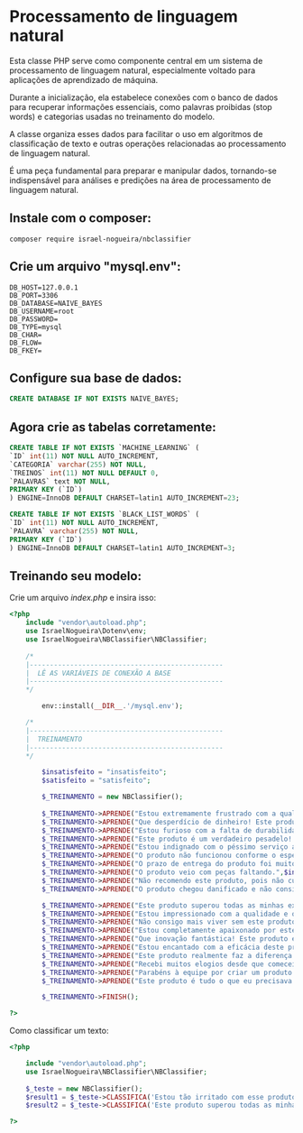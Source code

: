
# Processamento de linguagem natural

  Esta classe PHP serve como componente central em um sistema 
  de processamento de linguagem natural, especialmente voltado 
  para aplicações de aprendizado de máquina. 
  
  Durante a inicialização, ela estabelece conexões com o banco de dados 
  para recuperar informações essenciais, como palavras proibidas (stop words) 
  e categorias usadas no treinamento do modelo. 
  
  A classe organiza esses dados para facilitar o uso em algoritmos 
  de classificação de texto e outras operações relacionadas 
  ao processamento de linguagem natural.
  
  É uma peça fundamental para preparar e manipular dados, 
  tornando-se indispensável para análises e predições 
  na área de processamento de linguagem natural.

## Instale com o composer:
```
composer require israel-nogueira/nbclassifier

```

## Crie um arquivo "mysql.env":
```env
DB_HOST=127.0.0.1
DB_PORT=3306
DB_DATABASE=NAIVE_BAYES
DB_USERNAME=root
DB_PASSWORD=
DB_TYPE=mysql
DB_CHAR=
DB_FLOW=
DB_FKEY=
```

## Configure sua base de dados:
```SQL
CREATE DATABASE IF NOT EXISTS NAIVE_BAYES;
```

## Agora crie as tabelas corretamente:
```SQL
CREATE TABLE IF NOT EXISTS `MACHINE_LEARNING` (
`ID` int(11) NOT NULL AUTO_INCREMENT,
`CATEGORIA` varchar(255) NOT NULL,
`TREINOS` int(11) NOT NULL DEFAULT 0,
`PALAVRAS` text NOT NULL,
PRIMARY KEY (`ID`)
) ENGINE=InnoDB DEFAULT CHARSET=latin1 AUTO_INCREMENT=23;

CREATE TABLE IF NOT EXISTS `BLACK_LIST_WORDS` (
`ID` int(11) NOT NULL AUTO_INCREMENT,
`PALAVRA` varchar(255) NOT NULL,
PRIMARY KEY (`ID`)
) ENGINE=InnoDB DEFAULT CHARSET=latin1 AUTO_INCREMENT=3;

```

## Treinando seu modelo:
Crie um arquivo *index.php* e insira isso:

```php
<?php
	include "vendor\autoload.php";
	use IsraelNogueira\Dotenv\env;
	use IsraelNogueira\NBClassifier\NBClassifier;
			   
	/*
	|------------------------------------------------
	|  LÊ AS VARIÁVEIS DE CONEXÃO A BASE
	|------------------------------------------------
	*/

		env::install(__DIR__.'/mysql.env');

	/*
	|------------------------------------------------
	|  TREINAMENTO
	|------------------------------------------------
	*/

		$insatisfeito = "insatisfeito";
		$satisfeito = "satisfeito";

		$_TREINAMENTO = new NBClassifier();
				
		$_TREINAMENTO->APRENDE("Estou extremamente frustrado com a qualidade deste produto; não faz nada do que promete!",$insatisfeito);
		$_TREINAMENTO->APRENDE("Que desperdício de dinheiro! Este produto é uma completa decepção e não atende às minhas expectativas.",$insatisfeito);
		$_TREINAMENTO->APRENDE("Estou furioso com a falta de durabilidade deste produto. Que desperdício total de recursos.",$insatisfeito);
		$_TREINAMENTO->APRENDE("Este produto é um verdadeiro pesadelo! Não funciona corretamente e me causou muitos problemas.",$insatisfeito);
		$_TREINAMENTO->APRENDE("Estou indignado com o péssimo serviço ao cliente associado a este produto. Nunca mais comprarei nada dessa empresa.",$insatisfeito);
		$_TREINAMENTO->APRENDE("O produto não funcionou conforme o esperado.",$insatisfeito);
		$_TREINAMENTO->APRENDE("O prazo de entrega do produto foi muito longo.",$insatisfeito);
		$_TREINAMENTO->APRENDE("O produto veio com peças faltando.",$insatisfeito);
		$_TREINAMENTO->APRENDE("Não recomendo este produto, pois não cumpre o que promete.",$insatisfeito);
		$_TREINAMENTO->APRENDE("O produto chegou danificado e não consigo entrar em contato com a empresa para resolver o problema.",$insatisfeito);

		$_TREINAMENTO->APRENDE("Este produto superou todas as minhas expectativas! É incrível!",$satisfeito);
		$_TREINAMENTO->APRENDE("Estou impressionado com a qualidade e o desempenho deste produto. Recomendo!",$satisfeito);
		$_TREINAMENTO->APRENDE("Não consigo mais viver sem este produto. Ele facilitou muito a minha vida!",$satisfeito);
		$_TREINAMENTO->APRENDE("Estou completamente apaixonado por este produto. É simplesmente perfeito!",$satisfeito);
		$_TREINAMENTO->APRENDE("Que inovação fantástica! Este produto é uma verdadeira revolução!",$satisfeito);
		$_TREINAMENTO->APRENDE("Estou encantado com a eficácia deste produto. Nunca vi nada igual!",$satisfeito);
		$_TREINAMENTO->APRENDE("Este produto realmente faz a diferença. É uma compra que vale cada centavo!",$satisfeito);
		$_TREINAMENTO->APRENDE("Recebi muitos elogios desde que comecei a usar este produto. É fenomenal!",$satisfeito);
		$_TREINAMENTO->APRENDE("Parabéns à equipe por criar um produto tão excelente! Estou muito satisfeito!",$satisfeito);
		$_TREINAMENTO->APRENDE("Este produto é tudo o que eu precisava e mais um pouco. Simplesmente maravilhoso!",$satisfeito);

		$_TREINAMENTO->FINISH();

?>
```

Como classificar um texto:

```php
<?php

	include "vendor\autoload.php";
	use IsraelNogueira\NBClassifier\NBClassifier;
		
	$_teste = new NBClassifier();
	$result1 = $_teste->CLASSIFICA('Estou tão irritado com esse produto que mal posso expressar minha frustração');
	$result2 = $_teste->CLASSIFICA('Este produto superou todas as minhas expectativas; estou radiante com a minha compra');

?>
